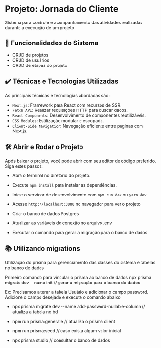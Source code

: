 # Projeto: Jornada do Cliente

Sistema para controle e acompanhamento das atividades realizadas durante a execução de um projeto

## 🔨 Funcionalidades do Sistema

- CRUD de projetos
- CRUD de usuários
- CRUD de etapas do projeto

## ✔️ Técnicas e Tecnologias Utilizadas

As principais técnicas e tecnologias abordadas são:

- `Next.js`: Framework para React com recursos de SSR.
- `Fetch API`: Realizar requisições HTTP para buscar dados.
- `React Components`: Desenvolvimento de componentes reutilizáveis.
- `CSS Modules`: Estilização modular e escopada.
- `Client-Side Navigation`: Navegação eficiente entre páginas com Next.js.

## 🛠️ Abrir e Rodar o Projeto

Após baixar o projeto, você pode abrir com seu editor de código preferido. Siga estes passos:

- Abra o terminal no diretório do projeto.
- Execute `npm install` para instalar as dependências.
- Inicie o servidor de desenvolvimento com `npm run dev` ou `yarn dev`
- Acesse `http://localhost:3000` no navegador para ver o projeto.

- Criar o banco de dados Postgres
- Atualizar as variáveis de conexão no arquivo .env
- Executar o comando para gerar a migração para o banco de dados

## 📚 Utilizando migrations

Utilização do prisma para gerenciamento das classes do sistema e tabelas no banco de dados

Primeiro comando para vincular o prisma ao banco de dados
npx prisma migrate dev --name init                              // gerar a migração para o banco de dados

Ex: Precisamos alterar a tabela Usuário e adicionar o campo password. Adicione o campo desejado e execute o comando abaixo
- npx prisma migrate dev --name add-password-nullable-column    // atualiza a tabela no bd
- npm run prisma:generate                                       // atualiza o prisma client

- npm run prisma:seed                                           // caso exista algum valor inicial

- npx prisma studio                                             // consultar o banco de dados
